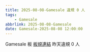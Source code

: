 ```yaml
---
title: 2025-08-08-Gamesale 違規 0 人
tags:
    - Gamesale
abbrlink: 2025-08-08-Gamesale
date: Gamesale-2025-08-08 12:00:00
---
```

Gamesale 板 [板規連結](https://www.ptt.cc/bbs/Gossiping/M.1637425085.A.07D.html)
昨天違規 0 人
